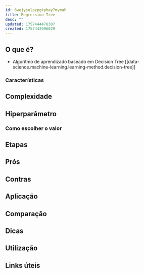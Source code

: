 ```yaml
---
id: 6wejysulpzpgkphay7mymah
title: Regression Tree
desc: ""
updated: 1757444478307
created: 1757442996029
---
```


## O que é?

- Algoritmo de aprendizado baseado em Decision Tree [[data-science.machine-learning.learning-method.decision-tree]]

### Características

## Complexidade

## Hiperparâmetro

### Como escolher o valor

## Etapas

## Prós

## Contras

## Aplicação

## Comparação

## Dicas

## Utilização

## Links úteis
